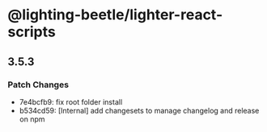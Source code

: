 # @lighting-beetle/lighter-react-scripts

## 3.5.3
### Patch Changes

- 7e4bcfb9: fix root folder install
- b534cd59: [Internal] add changesets to manage changelog and release on npm
